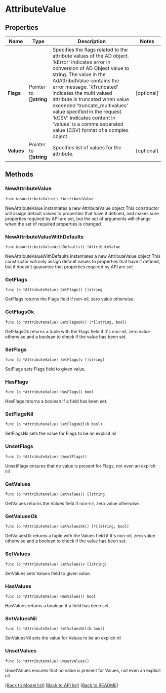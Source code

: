 # AttributeValue

## Properties

Name | Type | Description | Notes
------------ | ------------- | ------------- | -------------
**Flags** | Pointer to **[]string** | Specifies the flags related to the attribute values of the AD object. &#39;kError&#39; indicates error in conversion of AD Object value to string. The value in the AdAttributValue contains the error message. &#39;kTruncated&#39; indicates the multi valued attribute is truncated when value exceeded &#39;truncate_multivalues&#39; value specified in the request. &#39;kCSV&#39; indicates content in &#39;values&#39; is a comma separated value (CSV) format of a complex object. | [optional] 
**Values** | Pointer to **[]string** | Specifies list of values for the attribute. | [optional] 

## Methods

### NewAttributeValue

`func NewAttributeValue() *AttributeValue`

NewAttributeValue instantiates a new AttributeValue object
This constructor will assign default values to properties that have it defined,
and makes sure properties required by API are set, but the set of arguments
will change when the set of required properties is changed

### NewAttributeValueWithDefaults

`func NewAttributeValueWithDefaults() *AttributeValue`

NewAttributeValueWithDefaults instantiates a new AttributeValue object
This constructor will only assign default values to properties that have it defined,
but it doesn't guarantee that properties required by API are set

### GetFlags

`func (o *AttributeValue) GetFlags() []string`

GetFlags returns the Flags field if non-nil, zero value otherwise.

### GetFlagsOk

`func (o *AttributeValue) GetFlagsOk() (*[]string, bool)`

GetFlagsOk returns a tuple with the Flags field if it's non-nil, zero value otherwise
and a boolean to check if the value has been set.

### SetFlags

`func (o *AttributeValue) SetFlags(v []string)`

SetFlags sets Flags field to given value.

### HasFlags

`func (o *AttributeValue) HasFlags() bool`

HasFlags returns a boolean if a field has been set.

### SetFlagsNil

`func (o *AttributeValue) SetFlagsNil(b bool)`

 SetFlagsNil sets the value for Flags to be an explicit nil

### UnsetFlags
`func (o *AttributeValue) UnsetFlags()`

UnsetFlags ensures that no value is present for Flags, not even an explicit nil
### GetValues

`func (o *AttributeValue) GetValues() []string`

GetValues returns the Values field if non-nil, zero value otherwise.

### GetValuesOk

`func (o *AttributeValue) GetValuesOk() (*[]string, bool)`

GetValuesOk returns a tuple with the Values field if it's non-nil, zero value otherwise
and a boolean to check if the value has been set.

### SetValues

`func (o *AttributeValue) SetValues(v []string)`

SetValues sets Values field to given value.

### HasValues

`func (o *AttributeValue) HasValues() bool`

HasValues returns a boolean if a field has been set.

### SetValuesNil

`func (o *AttributeValue) SetValuesNil(b bool)`

 SetValuesNil sets the value for Values to be an explicit nil

### UnsetValues
`func (o *AttributeValue) UnsetValues()`

UnsetValues ensures that no value is present for Values, not even an explicit nil

[[Back to Model list]](../README.md#documentation-for-models) [[Back to API list]](../README.md#documentation-for-api-endpoints) [[Back to README]](../README.md)


